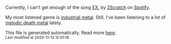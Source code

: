 
  Currently, I can't get enough of the song <a href="https://open.spotify.com/track/2Euh9rmpNomdpi8GS6cpxC">EX.</a> by <a href="https://open.spotify.com/artist/02qHcQfJCm2XlAnaJ5a6Rh">2Scratch</a> on <a href="https://open.spotify.com/user/9qz2xtkur2fengfsdcq8dd907?si=kq2SVrUkSNe0z1NJjpt7kg">Spotify</a>.

  My most listened genre is <a href="https://duckduckgo.com/?q=industrial metal music">industrial metal</a>.
  Still, I've been listening to a lot of <a href="https://duckduckgo.com/?q=melodic death metal music">melodic death metal</a> lately.

  This file is generated automatically. Read more <a href="https://github.com/CodeF0x/CodeF0x/blob/master/IMPORTANT.md">here</a>.
  <br>
  <sub>Last modified at 2020-11-13 15:01:18.</sub>
  